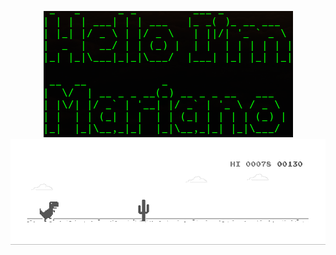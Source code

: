 <!--
**MBaeza00/Mbaeza00** is a ✨ _special_ ✨ repository because its `README.md` (this file) appears on your GitHub profile.

Here are some ideas to get you started:

- 🔭 I’m currently working on ...
- 🌱 I’m currently learning ...
- 👯 I’m looking to collaborate on ...
- 🤔 I’m looking for help with ...
- 💬 Ask me about ...
- 📫 How to reach me: ...
- 😄 Pronouns: ...
- ⚡ Fun fact: ...
-->

<p align = "center">
  <img src="https://github.com/MBaeza00/Mbaeza00/blob/main/resources/Screenshot_3.png?raw=true" />

  <img src="https://github.com/MBaeza00/Mbaeza00/blob/main/resources/dino.gif" />
  
 </p>
